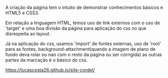 A criação da página tem o intuito de demonstrar conhecimentos básicos e HTML5 e CSS3.

Em relação a linguagem HTML, temos uso de link externos com o uso de 'target' e uma boa divisão da página para aplicação do css no que disrespeita ao  layout.

Já na aplicação do css, usamos 'import' de fontes externas, uso de 'root' para as fontes, background-attachment(quando a imagem de plano de fundo deva rolar ou nao com o resto da página ou ser corrigida) as outras partes da marcação é o básico do css.

https://lucascosta26.github.io/site-cordel/